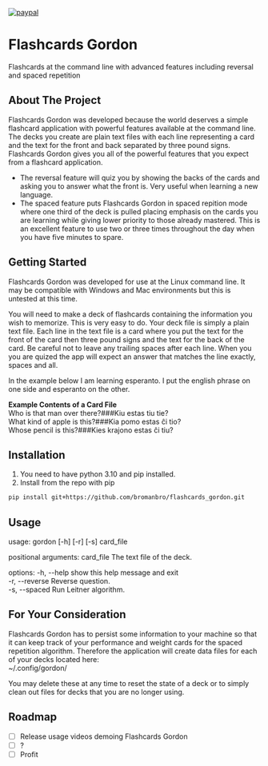 [![paypal](https://www.paypalobjects.com/en_US/i/btn/btn_donateCC_LG.gif)](https://www.paypal.me/DorianYeager/5)

# Flashcards Gordon
Flashcards at the command line with advanced features including reversal and spaced repetition

## About The Project
Flashcards Gordon was developed because the world deserves a simple flashcard application with powerful features available at the command line.  The decks you create are plain text files with each line representing a card and the text for the front and back separated by three pound signs.  Flashcards Gordon gives you all of the powerful features that you expect from a flashcard application.  
* The reversal feature will quiz you by showing the backs of the cards and asking you to answer what the front is.  Very useful when learning a new language.
* The spaced feature puts Flashcards Gordon in spaced repition mode where one third of the deck is pulled placing emphasis on the cards you are learning while giving lower priority to those already mastered.  This is an excellent feature to use two or three times throughout the day when you have five minutes to spare.

## Getting Started
Flashcards Gordon was developed for use at the Linux command line.  It may be compatible with Windows and Mac environments but this is untested at this time.

You will need to make a deck of flashcards containing the information you wish to memorize.  This is very easy to do.  Your deck file is simply a plain text file.  Each line in the text file is a card where you put the text for the front of the card then three pound signs and the text for the back of the card.  Be careful not to leave any trailing spaces after each line.  When you you are quized the app will expect an answer that matches the line exactly, spaces and all.   

In the example below I am learning esperanto.  I put the english phrase on one side and esperanto on the other.

**Example Contents of a Card File**   
Who is that man over there?###Kiu estas tiu tie?   
What kind of apple is this?###Kia pomo estas ĉi tio?   
Whose pencil is this?###Kies krajono estas ĉi tiu?   
## Installation
1. You need to have python 3.10 and pip installed.
2. Install from the repo with pip
```sh
pip install git+https://github.com/bromanbro/flashcards_gordon.git
```
## Usage
usage: gordon [-h] [-r] [-s] card_file

positional arguments:
  card_file      The text file of the deck.

options:
  -h, --help     show this help message and exit   
  -r, --reverse  Reverse question.   
  -s, --spaced   Run Leitner algorithm.   

## For Your Consideration
Flashcards Gordon has to persist some information to your machine so that it can keep track of your performance and weight cards for the spaced repetition algorithm.  Therefore the application will create data files for each of your decks located here:   
~/.config/gordon/

You may delete these at any time to reset the state of a deck or to simply clean out files for decks that you are no longer using.

## Roadmap
- [ ] Release usage videos demoing Flashcards Gordon
- [ ] ?
- [ ] Profit

